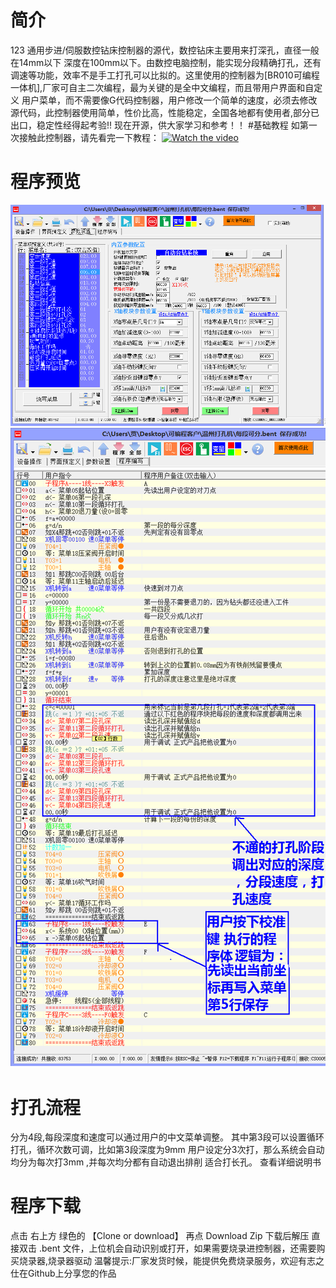 # 简介
123
通用步进/伺服数控钻床控制器的源代，数控钻床主要用来打深孔，直径一般在14mm以下 深度在100mm以下。由数控电脑控制，能实现分段精确打孔，还有调速等功能，效率不是手工打孔可以比拟的。这里使用的控制器为[BR010可编程一体机],厂家可自主二次编程，最为关键的是全中文编程，而且带用户界面和自定义
用户菜单，而不需要像G代码控制器，用户修改一个简单的速度，必须去修改源代码，此控制器使用简单，性价比高，性能稳定，全国各地都有使用者,部分已出口，稳定性经得起考验!!
现在开源，供大家学习和参考！！
#基础教程
如第一次接触此控制器，请先看完一下教程：
[![Watch the video](https://raw.github.com/GabLeRoux/WebMole/master/ressources/WebMole_Youtube_Video.png)](https://cloud.video.taobao.com//play/u/140795238/p/1/e/6/t/1/50066686709.mp4)
# 程序预览
![image](https://github.com/jia175891641/BR010-One_Axis_CNC_drilling_System_fengduan/blob/master/菜单配置.PNG)
![image](https://github.com/jia175891641/BR010-One_Axis_CNC_drilling_System_fengduan/blob/master/%E7%A8%8B%E5%BA%8F%E9%A2%84%E8%A7%88.PNG)
# 打孔流程
分为4段,每段深度和速度可以通过用户的中文菜单调整。
其中第3段可以设置循环打孔，循环次数可调，比如第3段深度为9mm 用户设定分3次打，那么系统会自动均分为每次打3mm ,并每次均分都有自动退出排削 
适合打长孔。
查看详细说明书
# 程序下载
  点击 右上方 绿色的  【Clone or download】 再点 Download Zip 下载后解压 
  直接双击 .bent  文件，上位机会自动识别或打开，如果需要烧录进控制器，还需要购买烧录器,烧录器驱动
  温馨提示:厂家发货时候，能提供免费烧录服务，欢迎有志之仕在Github上分享您的作品
